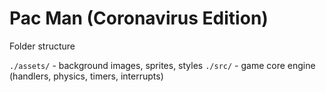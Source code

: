 # Pac Man (Coronavirus Edition)

Folder structure

`./assets/` - background images, sprites, styles
`./src/` - game core engine (handlers, physics, timers, interrupts)